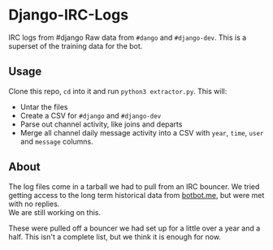# Django-IRC-Logs

IRC logs from #django 
Raw data from `#dango` and `#django-dev`.  This is a superset of the training data for the bot.

## Usage

Clone this repo, `cd` into it and run `python3 extractor.py`.  This will:
* Untar the files
* Create a CSV for `#django` and `#django-dev`
* Parse out channel activity, like joins and departs
* Merge all channel daily message activity into a CSV with `year`, `time`, `user` and `message` columns.

## About

The log files come in a tarball we had to pull from an IRC bouncer.  We tried getting access to the long
term historical data from [botbot.me](https://botbot.me/freenode/django/), but were met with no replies.  
We are still working on this.

These were pulled off a bouncer we had set up for a little over a year and a half.  This isn't a complete
list, but we think it is enough for now.
